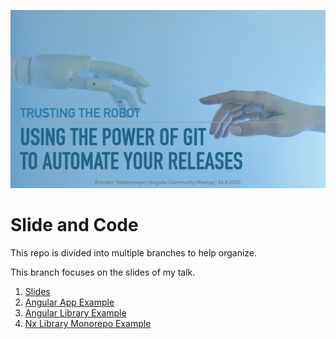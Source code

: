 ![Trusting the robot: using the power of git to automate your releases](title.png)

# Slide and Code
This repo is divided into multiple branches to help organize. 

This branch focuses on the slides of my talk. 

1. [Slides](https://github.com/bniedermeyer/trusting-the-robot)
2. [Angular App Example](https://github.com/bniedermeyer/trusting-the-robot/tree/ng-app)
3. [Angular Library Example](https://github.com/bniedermeyer/trusting-the-robot/tree/ng-lib)
4. [Nx Library Monorepo Example](https://github.com/bniedermeyer/trusting-the-robot/tree/nx)
